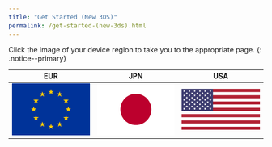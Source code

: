 ```yaml
---
title: "Get Started (New 3DS)"
permalink: /get-started-(new-3ds).html
---
```


Click the image of your device region to take you to the appropriate page.
{: .notice--primary}

| EUR | JPN | USA |
|:-:|:-:|:-:|
| [![EUR](images/eu.png)](get-started-(new-3ds-eur)) | [![JPN](images/jp.png)](get-started-(new-3ds-jpn)) | [![USA](images/us.png)](get-started-(new-3ds-usa)) |
